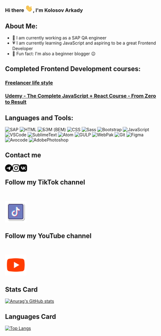 ### Hi there <img src="https://github.com/Kady2020/Kady2020/blob/main/img/hi-there.gif" width="25px">, I'm Kolosov Arkady

<!-- [![Header](Ссылка на изображение, для раздела intro)](Ссылка на контент, изображение становится кликабельным) -->
## About Me:
- 💪 I am currently working as a SAP QA engineer
- 💗 I am currently learning JavaScript and aspiring to be a great Frontend Developer
- 👋 Fun fact: I'm also a beginner blogger :wink:
## Completed Frontend Development courses:

### [Freelancer life style][course-fls]
### [Udemy - The Complete JavaScript + React Course - From Zero to Result][course-udemy]

## Languages and Tools:
![SAP](https://img.shields.io/badge/SAP_ABAP-0FAAFF?style=for-the-badge&logo=sap&logoColor=white)
![HTML](https://img.shields.io/badge/HTML5-E34F26?style=for-the-badge&logo=html5&logoColor=white)
![БЭМ (BEM)](https://img.shields.io/badge/-BEM-FCC00?style=for-the-badge&logo=bem&logoColor=FCC00)
![CSS](https://img.shields.io/badge/CSS3-1572B6?style=for-the-badge&logo=css3&logoColor=white)
![Sass](https://img.shields.io/badge/Sass-CC6699?style=for-the-badge&logo=sass&logoColor=white)
![Bootstrap](https://img.shields.io/badge/Bootstrap-563D7C?style=for-the-badge&logo=bootstrap&logoColor=white)
![JavaScript](https://img.shields.io/badge/JavaScript-323330?style=for-the-badge&logo=javascript&logoColor=F7DF1E)
![VSCode](https://img.shields.io/badge/Visual_Studio_Code-0078D4?style=for-the-badge&logo=visual%20studio%20code&logoColor=white)
![SublimeText](https://img.shields.io/badge/sublime_text-%23575757.svg?&style=for-the-badge&logo=sublime-text&logoColor=important)
![Atom](https://img.shields.io/badge/Atom-66595C?style=for-the-badge&logo=Atom&logoColor=white)
![GULP](https://img.shields.io/badge/Gulp-CF4647?style=for-the-badge&logo=gulp&logoColor=white)
![WebPak](https://img.shields.io/badge/Webpack-8DD6F9?style=for-the-badge&logo=Webpack&logoColor=white)
![Git](https://img.shields.io/badge/GIT-E44C30?style=for-the-badge&logo=git&logoColor=white)
![Figma](https://img.shields.io/badge/Figma-F24E1E?style=for-the-badge&logo=figma&logoColor=white)
![Avocode](https://img.shields.io/badge/-Avocode-00B280?style=for-the-badge&logo=avocode)
![AdobePhotoshop](https://img.shields.io/badge/Adobe%20Photoshop-31A8FF?style=for-the-badge&logo=Adobe%20Photoshop&logoColor=black)
<!-- ![jQuery](https://img.shields.io/badge/jQuery-0769AD?style=for-the-badge&logo=jquery&logoColor=white) -->
<!-- ![React](https://img.shields.io/badge/React-20232A?style=for-the-badge&logo=react&logoColor=61DAFB) -->
<!-- ![Node.js](https://img.shields.io/badge/Node.js-339933?style=for-the-badge&logo=nodedotjs&logoColor=white) -->
<!-- ![JSON](https://img.shields.io/badge/json-5E5C5C?style=for-the-badge&logo=json&logoColor=white) -->
## Contact me
[<img align="left" alt="codeSTACKr.com" width="24px" src="https://github.com/Kady2020/Kady2020/blob/main/img/telegram.svg" />][telegram]
[<img align="left" alt="codeSTACKr.com" width="24px" src="https://github.com/Kady2020/Kady2020/blob/main/img/instagram.svg" />][instagram]
[<img align="left" alt="codeSTACKr.com" width="24px" src="https://github.com/Kady2020/Kady2020/blob/main/img/vk.svg" />][vk]
</br>

## Follow my TikTok channel
</br>

[<img alt="codeSTACKr.com" width="70px" src="https://github.com/Kady2020/Kady2020/blob/main/img/tiktok.svg" />][tiktok]
## Follow my YouTube channel
</br>

[<img alt="codeSTACKr.com" width="70px" src="https://github.com/Kady2020/Kady2020/blob/main/img/youtube.svg" />][youtube]
## Stats Card
[![Anurag's GitHub stats](https://github-readme-stats.vercel.app/api?username=Kady2020&show_icons=true&theme=radical)](https://github.com/anuraghazra/github-readme-stats)
## Languages Card
[![Top Langs](https://github-readme-stats.vercel.app/api/top-langs/?username=Kady2020)](https://github.com/anuraghazra/github-readme-stats)

[course-fls]: https://edu.fls.guru/
[course-udemy]: https://www.udemy.com/course/javascript_full/
[telegram]: https://t.me/arkolosov
[instagram]: https://www.instagram.com/pro100kady/
[vk]: https://vk.com/vkak2020
[tiktok]: https://www.tiktok.com/@pro100arkado?lang=ru
[youtube]: https://www.youtube.com/channel/UCEM8bW2rMR5rVoQ81oSITEg
[website]: https://github.com/Kady2020